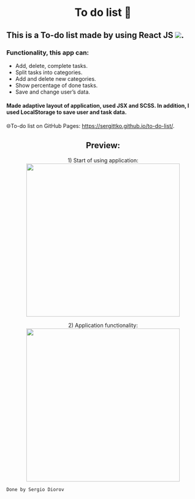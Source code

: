 <h1 align="center">To do list 📝</h1>

## This is a To-do list made by using React JS <img src="https://img.shields.io/badge/-464f5c?style=flat&logo=React">.

### Functionality, this app can:
*	Add, delete, complete tasks.
*	Split tasks into categories.
*	Add and delete new categories.
*	Show percentage of done tasks.
*	Save and change user’s data.

#### Made adaptive layout of application, used JSX and SCSS. In addition, I used LocalStorage to save user and task data.

🌐To-do list on GitHub Pages: https://sergittko.github.io/to-do-list/. <br/>
<h2 align="center">
 Preview:
</h2>
 
<p align="center">
1) Start of using application: <br/>
<img src="https://user-images.githubusercontent.com/62090645/198835627-2936267d-835e-4da9-88a3-4858dbf19b86.gif" width="400"> <br/>
</p>

<p align="center">
2) Application functionality: <br/>
<img src="[https://user-images.githubusercontent.com/62090645/198835627-2936267d-835e-4da9-88a3-4858dbf19b86.gif](https://user-images.githubusercontent.com/62090645/198835658-dddb48f0-1ade-44ab-848a-cd63285fe0d1.webm)" width="400"> <br/>
</p>

`Done by Sergio Diorov`
